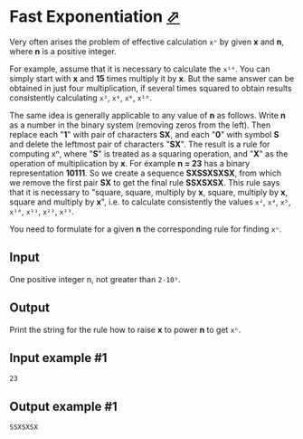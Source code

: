 # Fast Exponentiation [⬀](https://www.e-olymp.com/en/problems/2814)

Very often arises the problem of effective calculation `xⁿ` by given **x** and **n**, where **n** is a positive integer.

For example, assume that it is necessary to calculate the `x¹⁶`. You can simply start with **x** and **15** times multiply it by **x**. But the same answer can be obtained in just four multiplication, if several times squared to obtain results consistently calculating `x²`, `x⁴`, `x⁰`, `x¹⁶`.

The same idea is generally applicable to any value of **n** as follows. Write **n** as a number in the binary system (removing zeros from the left). Then replace each "**1**" with pair of characters **SX**, and each "**0**" with symbol **S** and delete the leftmost pair of characters "**SX**". The result is a rule for computing xⁿ, where "**S**" is treated as a squaring operation, and "**X**" as the operation of multiplication by **x**. For example **n = 23** has a binary representation **10111**. So we create a sequence **SXSSXSXSX**, from which we remove the first pair **SX** to get the final rule **SSXSXSX**. This rule says that it is necessary to "square, square, multiply by **x**, square, multiply by **x**, square and multiply by **x**", i.e. to calculate consistently the values `x²`, `x⁴`, `x⁵`, `x¹⁰`, `x¹¹`, `x²²`, `x²³`.

You need to formulate for a given **n** the corresponding rule for finding `xⁿ`.

## Input
One positive integer n, not greater than `2·10⁹`.

## Output
Print the string for the rule how to raise **x** to power **n** to get `xⁿ`.

## Input example #1
```
23
```

## Output example #1
```
SSXSXSX
```
